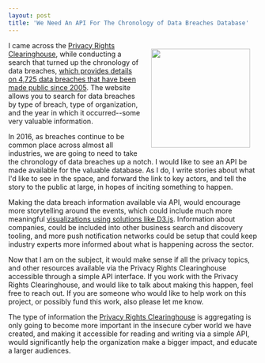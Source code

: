 ```yaml
---
layout: post
title: 'We Need An API For The Chronology of Data Breaches Database'
---
```

<p><a href="https://www.privacyrights.org"><img style="padding: 15px;" src="http://kinlane-productions.s3.amazonaws.com/api-evangelist-site/blog/privacy-rights-clearinghouse-logo.jpg" alt="" width="200" align="right" /></a></p>
<p>I came across the <a href="https://www.privacyrights.org">Privacy Rights Clearinghouse</a>, while conducting a search that turned up the chronology of data breaches, <a href="https://www.privacyrights.org/data-breach/new">which provides details on&nbsp;4,725 data breaches that have been made public since 2005</a>. The website allows you to search for data breaches by type of breach, type of organization, and the year in which it occurred--some very valuable information.</p>
<p>In 2016, as breaches continue to be common place across almost all industries, we are going to need to take the chronology of data breaches up a notch. I would like to see an API be made available for the valuable database. As I do, I write stories about what I'd like to see in the space, and forward the link to key actors, and tell the story to the public at large, in hopes of inciting something to happen.</p>
<p>Making the data breach information available via API, would encourage more storytelling around the events, which could include much more meaningful <a href="http://d3js.org/">visualizations using solutions like D3.js</a>. Information about companies, could be included into other business search and discovery tooling, and more push notification networks could be setup that could keep industry experts more informed about what is happening across the sector.</p>
<p>Now that I am on the subject, it would make sense if all the privacy topics, and other resources available via the Privacy Rights Clearinghouse accessible through a simple API interface. If you work with the&nbsp;Privacy Rights Clearinghouse, and would like to talk about making this happen, feel free to reach out. If you are someone who would like to help work on this project, or possibly fund this work, also please let me know.</p>
<p>The type of information the&nbsp;<a href="https://www.privacyrights.org">Privacy Rights Clearinghouse</a> is aggregating is only going to become more important in the insecure cyber world we have created, and making it accessible for reading and writing via a simple API, would significantly help the organization make a bigger impact, and educate a larger audiences.</p>